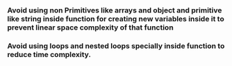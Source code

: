 ### Avoid using non Primitives like arrays and object and primitive like string inside function for creating new variables inside it to prevent linear space complexity of that function

### Avoid using loops and nested loops specially inside function to reduce time complexity.